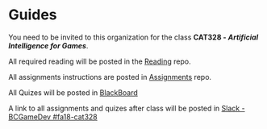 # Guides

You need to be invited to this organization for the class **CAT328 - _Artificial Intelligence for Games_**.

All required reading will be posted in the [Reading](https://github.com/Bloomfield-FA18-CAT328/Reading) repo.

All assignments instructions are posted in [Assignments](https://github.com/Bloomfield-FA18-CAT328/Assignments) repo.

All Quizes will be posted in [BlackBoard](https://bb.bloomfield.edu/webapps/blackboard/execute/announcement?method=search&context=course&course_id=_12571_1&handle=cp_announcements&mode=cpview)

A link to all assignments and quizes after class will be posted in [Slack - BCGameDev #fa18-cat328](https://bcgamedev.slack.com/messages/CBKCE6XU4)
